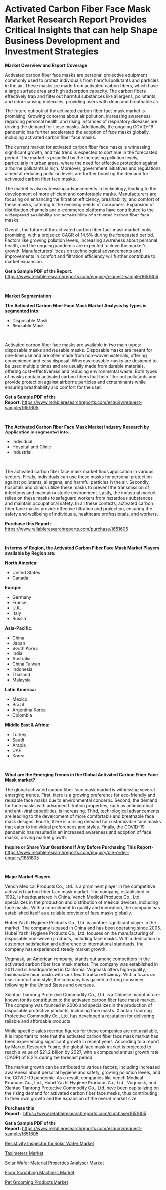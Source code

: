 <p><h1>Activated Carbon Fiber Face Mask Market Research Report Provides Critical Insights that can help Shape Business Development and Investment Strategies</h1></p><p><strong>Market Overview and Report Coverage</strong></p>
<p><p>Activated carbon fiber face masks are personal protective equipment commonly used to protect individuals from harmful pollutants and particles in the air. These masks are made from activated carbon fibers, which have a large surface area and high adsorption capacity. The carbon fibers effectively trap and filter out harmful substances like allergens, pollutants, and odor-causing molecules, providing users with clean and breathable air.</p><p>The future outlook of the activated carbon fiber face mask market is promising. Growing concerns about air pollution, increasing awareness regarding personal health, and rising instances of respiratory diseases are driving the demand for these masks. Additionally, the ongoing COVID-19 pandemic has further accelerated the adoption of face masks globally, including activated carbon fiber face masks.</p><p>The current market for activated carbon fiber face masks is witnessing significant growth, and this trend is expected to continue in the forecasted period. The market is propelled by the increasing pollution levels, particularly in urban areas, where the need for effective protection against airborne pollutants is high. Moreover, government initiatives and regulations aimed at reducing pollution levels are further boosting the demand for activated carbon fiber face masks.</p><p>The market is also witnessing advancements in technology, leading to the development of more efficient and comfortable masks. Manufacturers are focusing on enhancing the filtration efficiency, breathability, and comfort of these masks, catering to the evolving needs of consumers. Expansion of distribution channels and e-commerce platforms have contributed to the widespread availability and accessibility of activated carbon fiber face masks.</p><p>Overall, the future of the activated carbon fiber face mask market looks promising, with a projected CAGR of 14.5% during the forecasted period. Factors like growing pollution levels, increasing awareness about personal health, and the ongoing pandemic are expected to drive the market's growth. Manufacturers' focus on technological advancements and improvements in comfort and filtration efficiency will further contribute to market expansion.</p></p>
<p><strong>Get a Sample PDF of the Report:</strong> <a href="https://www.reliableresearchreports.com/enquiry/request-sample/1651605">https://www.reliableresearchreports.com/enquiry/request-sample/1651605</a></p>
<p>&nbsp;</p>
<p><strong>Market Segmentation</strong></p>
<p><strong>The Activated Carbon Fiber Face Mask Market Analysis by types is segmented into:</strong></p>
<p><ul><li>Disposable Mask</li><li>Reusable Mask</li></ul></p>
<p>&nbsp;</p>
<p><p>Activated carbon fiber face masks are available in two main types: disposable masks and reusable masks. Disposable masks are meant for one-time use and are often made from non-woven materials, offering convenience and easy disposal. Whereas reusable masks are designed to be used multiple times and are usually made from durable materials, offering cost-effectiveness and reducing environmental waste. Both types of masks contain activated carbon fibers that help filter out pollutants and provide protection against airborne particles and contaminants while ensuring breathability and comfort for the user.</p></p>
<p><strong>Get a Sample PDF of the Report:</strong>&nbsp;<a href="https://www.reliableresearchreports.com/enquiry/request-sample/1651605">https://www.reliableresearchreports.com/enquiry/request-sample/1651605</a></p>
<p>&nbsp;</p>
<p><strong>The Activated Carbon Fiber Face Mask Market Industry Research by Application is segmented into:</strong></p>
<p><ul><li>Individual</li><li>Hospital and Clinic</li><li>Industrial</li></ul></p>
<p>&nbsp;</p>
<p><p>The activated carbon fiber face mask market finds application in various sectors. Firstly, individuals can use these masks for personal protection against pollutants, allergens, and harmful particles in the air. Secondly, hospitals and clinics utilize these masks to prevent the transmission of infections and maintain a sterile environment. Lastly, the industrial market relies on these masks to safeguard workers from hazardous substances and maintain occupational safety. In all these contexts, activated carbon fiber face masks provide effective filtration and protection, ensuring the safety and wellbeing of individuals, healthcare professionals, and workers.</p></p>
<p><strong>Purchase this Report:</strong>&nbsp; <a href="https://www.reliableresearchreports.com/purchase/1651605">https://www.reliableresearchreports.com/purchase/1651605</a></p>
<p>&nbsp;</p>
<p><strong>In terms of Region, the Activated Carbon Fiber Face Mask Market Players available by Region are:</strong></p>
<p>
    <p> <strong> North America: </strong>
        <ul>
            <li>United States</li>
            <li>Canada</li>
        </ul>
        </p> 
    <p> <strong> Europe: </strong>
        <ul>
            <li>Germany</li>
            <li>France</li>
            <li>U.K.</li>
            <li>Italy</li>
            <li>Russia</li>
        </ul>
        </p> 
    <p> <strong> Asia-Pacific: </strong>
        <ul>
            <li>China</li>
            <li>Japan</li>
            <li>South Korea</li>
            <li>India</li>
            <li>Australia</li>
            <li>China Taiwan</li>
            <li>Indonesia</li>
            <li>Thailand</li>
            <li>Malaysia</li>
        </ul>
        </p> 
    <p> <strong> Latin America: </strong>
        <ul>
            <li>Mexico</li>
            <li>Brazil</li>
            <li>Argentina Korea</li>
            <li>Colombia</li>
        </ul>
        </p> 
    <p> <strong> Middle East & Africa: </strong>
        <ul>
            <li>Turkey</li>
            <li>Saudi</li>
            <li>Arabia</li>
            <li>UAE</li>
            <li>Korea</li>
        </ul>
    </p>
    </p>
<p>&nbsp;</p>
<p><strong>What are the Emerging Trends in the Global Activated Carbon Fiber Face Mask market?</strong></p>
<p><p>The global activated carbon fiber face mask market is witnessing several emerging trends. First, there is a growing preference for eco-friendly and reusable face masks due to environmental concerns. Second, the demand for face masks with advanced filtration properties, such as antimicrobial and anti-viral capabilities, is increasing. Third, technological advancements are leading to the development of more comfortable and breathable face mask designs. Fourth, there is a rising demand for customizable face masks that cater to individual preferences and styles. Finally, the COVID-19 pandemic has resulted in an increased awareness and adoption of face masks, driving market growth.</p></p>
<p><strong>Inquire or Share Your Questions If Any Before Purchasing This Report</strong>- <a href="https://www.reliableresearchreports.com/enquiry/pre-order-enquiry/1651605">https://www.reliableresearchreports.com/enquiry/pre-order-enquiry/1651605</a></p>
<p>&nbsp;</p>
<p><strong>Major Market Players</strong></p>
<p><p>Vench Medical Products Co., Ltd. is a prominent player in the competitive activated carbon fiber face mask market. The company, established in 1992, is headquartered in China. Vench Medical Products Co., Ltd. specializes in the production and distribution of medical devices, including face masks. With a commitment to quality and innovation, the company has established itself as a reliable provider of face masks globally.</p><p>Hubei Yazhi Hygiene Products Co., Ltd. is another significant player in the market. The company is based in China and has been operating since 2005. Hubei Yazhi Hygiene Products Co., Ltd. focuses on the manufacturing of disposable non-woven products, including face masks. With a dedication to customer satisfaction and adherence to international standards, the company has experienced steady market growth.</p><p>Vogmask, an American company, stands out among competitors in the activated carbon fiber face mask market. The company was established in 2011 and is headquartered in California. Vogmask offers high-quality, fashionable face masks with certified filtration efficiency. With a focus on user comfort and style, the company has gained a strong consumer following in the United States and overseas.</p><p>Xiantao Tianrong Protective Commodity Co., Ltd. is a Chinese manufacturer known for its contribution to the activated carbon fiber face mask market. The company was founded in 2006 and specializes in the production of disposable protective products, including face masks. Xiantao Tianrong Protective Commodity Co., Ltd. has developed a reputation for delivering reliable and affordable products.</p><p>While specific sales revenue figures for these companies are not available, it is important to note that the activated carbon fiber face mask market has been experiencing significant growth in recent years. According to a report by Market Research Future, the global face mask market is projected to reach a value of $21.2 billion by 2027, with a compound annual growth rate (CAGR) of 8.2% during the forecast period.</p><p>The market growth can be attributed to various factors, including increased awareness about personal hygiene and safety, growing pollution levels, and the COVID-19 pandemic. As a result, companies like Vench Medical Products Co., Ltd., Hubei Yazhi Hygiene Products Co., Ltd., Vogmask, and Xiantao Tianrong Protective Commodity Co., Ltd. have been capitalizing on the rising demand for activated carbon fiber face masks, thus contributing to their own growth and the expansion of the overall market size.</p></p>
<p><strong>Purchase this Report:</strong>&nbsp;&nbsp;<a href="https://www.reliableresearchreports.com/purchase/1651605">https://www.reliableresearchreports.com/purchase/1651605</a></p>
<p></p>
<p><strong>Get a Sample PDF of the Report:</strong>&nbsp;<a href="https://www.reliableresearchreports.com/enquiry/request-sample/1651605">https://www.reliableresearchreports.com/enquiry/request-sample/1651605</a></p>
<p><p><a href="https://github.com/ChiragRP21/Market-Research-Report-List-1/blob/main/resistivity-inspector-for-solar-wafer-market.md">Resistivity Inspector for Solar Wafer Market</a></p><p><a href="https://medium.com/@efrainhaley/taximeters-market-size-growth-forecast-2023-2030-71cd22e2f30b">Taximeters Market</a></p><p><a href="https://github.com/ChiragRp1/Market-Research-Report-List-1/blob/main/solar-wafer-material-properties-analyser-market.md">Solar Wafer Material Properties Analyser Market</a></p><p><a href="https://www.linkedin.com/pulse/floor-scrubbing-machines-market-size-growth-forecast-from-c24se/">Floor Scrubbing Machines Market</a></p><p><a href="https://medium.com/@beverlychen69/pet-grooming-products-market-size-growth-forecast-2023-2030-f0ea824371b5">Pet Grooming Products Market</a></p></p>